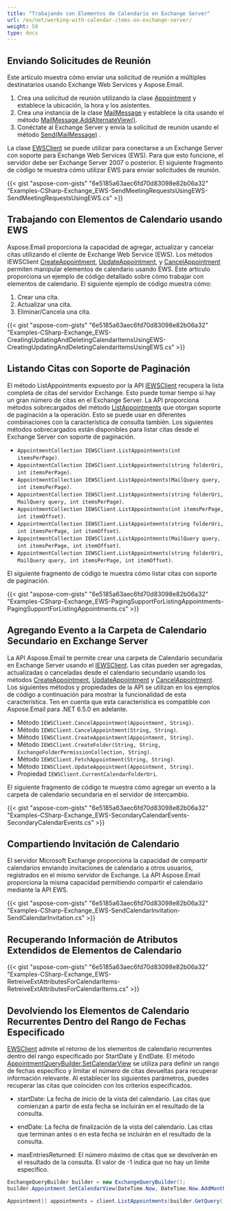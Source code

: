 ```yaml
---
title: "Trabajando con Elementos de Calendario en Exchange Server"
url: /es/net/working-with-calendar-items-on-exchange-server/
weight: 50
type: docs
---
```



## **Enviando Solicitudes de Reunión**

Este artículo muestra cómo enviar una solicitud de reunión a múltiples destinatarios usando Exchange Web Services y Aspose.Email.

1. Crea una solicitud de reunión utilizando la clase [Appointment](https://reference.aspose.com/email/net/aspose.email.calendar/appointment/) y establece la ubicación, la hora y los asistentes.
1. Crea una instancia de la clase [MailMessage](https://reference.aspose.com/email/net/aspose.email/mailmessage/) y establece la cita usando el método [MailMessage.AddAlternateView()](https://reference.aspose.com/email/net/aspose.email/mailmessage/addalternateview/#addalternateview).
1. Conéctate al Exchange Server y envía la solicitud de reunión usando el método [Send(MailMessage)](https://reference.aspose.com/email/net/aspose.email.clients.exchange.webservice/iewsclient/send/#send) .

La clase [EWSClient](https://reference.aspose.com/email/net/aspose.email.clients.exchange.webservice/ewsclient/) se puede utilizar para conectarse a un Exchange Server con soporte para Exchange Web Services (EWS). Para que esto funcione, el servidor debe ser Exchange Server 2007 o posterior. El siguiente fragmento de código te muestra cómo utilizar EWS para enviar solicitudes de reunión.

{{< gist "aspose-com-gists" "6e5185a63aec6fd70d83098e82b06a32" "Examples-CSharp-Exchange_EWS-SendMeetingRequestsUsingEWS-SendMeetingRequestsUsingEWS.cs" >}}


## **Trabajando con Elementos de Calendario usando EWS**

Aspose.Email proporciona la capacidad de agregar, actualizar y cancelar citas utilizando el cliente de Exchange Web Service (EWS). Los métodos IEWSClient [CreateAppointment](https://reference.aspose.com/email/net/aspose.email.clients.exchange.webservice/iewsclient/createappointment/#createappointment/), [UpdateAppointment](https://reference.aspose.com/email/net/aspose.email.clients.exchange.webservice/iewsclient/updateappointment/#updateappointment/), y [CancelAppointment](https://reference.aspose.com/email/net/aspose.email.clients.exchange.webservice/iewsclient/cancelappointment/#cancelappointment/) permiten manipular elementos de calendario usando EWS. Este artículo proporciona un ejemplo de código detallado sobre cómo trabajar con elementos de calendario. El siguiente ejemplo de código muestra cómo:

1. Crear una cita.
1. Actualizar una cita.
1. Eliminar/Cancela una cita.

{{< gist "aspose-com-gists" "6e5185a63aec6fd70d83098e82b06a32" "Examples-CSharp-Exchange_EWS-CreatingUpdatingAndDeletingCalendarItemsUsingEWS-CreatingUpdatingAndDeletingCalendarItemsUsingEWS.cs" >}}


## **Listando Citas con Soporte de Paginación**

El método ListAppointments expuesto por la API [IEWSClient](https://reference.aspose.com/email/net/aspose.email.clients.exchange.webservice/iewsclient/) recupera la lista completa de citas del servidor Exchange. Esto puede tomar tiempo si hay un gran número de citas en el Exchange Server. La API proporciona métodos sobrecargados del método [ListAppointments](https://reference.aspose.com/email/net/aspose.email.clients.exchange.webservice/iewsclient/listappointments/#listappointments/) que otorgan soporte de paginación a la operación. Esto se puede usar en diferentes combinaciones con la característica de consulta también. Los siguientes métodos sobrecargados están disponibles para listar citas desde el Exchange Server con soporte de paginación.

- `AppointmentCollection IEWSClient.ListAppointments(int itemsPerPage)`.
- `AppointmentCollection IEWSClient.ListAppointments(string folderUri, int itemsPerPage)`.
- `AppointmentCollection IEWSClient.ListAppointments(MailQuery query, int itemsPerPage)`.
- `AppointmentCollection IEWSClient.ListAppointments(string folderUri, MailQuery query, int itemsPerPage)`.
- `AppointmentCollection IEWSClient.ListAppointments(int itemsPerPage, int itemOffset)`.
- `AppointmentCollection IEWSClient.ListAppointments(string folderUri, int itemsPerPage, int itemOffset)`.
- `AppointmentCollection IEWSClient.ListAppointments(MailQuery query, int itemsPerPage, int itemOffset)`.
- `AppointmentCollection IEWSClient.ListAppointments(string folderUri, MailQuery query, int itemsPerPage, int itemOffset)`.

El siguiente fragmento de código te muestra cómo listar citas con soporte de paginación.

{{< gist "aspose-com-gists" "6e5185a63aec6fd70d83098e82b06a32" "Examples-CSharp-Exchange_EWS-PagingSupportForListingAppointments-PagingSupportForListingAppointments.cs" >}}


## **Agregando Evento a la Carpeta de Calendario Secundario en Exchange Server**

La API Aspose.Email te permite crear una carpeta de Calendario secundaria en Exchange Server usando el [IEWSClient](https://reference.aspose.com/email/net/aspose.email.clients.exchange.webservice/iewsclient/). Las citas pueden ser agregadas, actualizadas o canceladas desde el calendario secundario usando los métodos [CreateAppointment](https://reference.aspose.com/email/net/aspose.email.clients.exchange.webservice/iewsclient/createappointment/#createappointment/), [UpdateAppointment](https://reference.aspose.com/email/net/aspose.email.clients.exchange.webservice/iewsclient/updateappointment/#updateappointment/) y [CancelAppointment](https://reference.aspose.com/email/net/aspose.email.clients.exchange.webservice/iewsclient/cancelappointment/#cancelappointment/). Los siguientes métodos y propiedades de la API se utilizan en los ejemplos de código a continuación para mostrar la funcionalidad de esta característica. Ten en cuenta que esta característica es compatible con Aspose.Email para .NET 6.5.0 en adelante.

- Método `IEWSClient.CancelAppointment(Appointment, String)`.
- Método `IEWSClient.CancelAppointment(String, String)`.
- Método `IEWSClient.CreateAppointment(Appointment, String)`.
- Método `IEWSClient.CreateFolder(String, String, ExchangeFolderPermissionCollection, String)`.
- Método `IEWSClient.FetchAppointment(String, String)`.
- Método `IEWSClient.UpdateAppointment(Appointment, String)`.
- Propiedad `IEWSClient.CurrentCalendarFolderUri`.

El siguiente fragmento de código te muestra cómo agregar un evento a la carpeta de calendario secundaria en el servidor de intercambio.

{{< gist "aspose-com-gists" "6e5185a63aec6fd70d83098e82b06a32" "Examples-CSharp-Exchange_EWS-SecondaryCalendarEvents-SecondaryCalendarEvents.cs" >}}


## **Compartiendo Invitación de Calendario**

El servidor Microsoft Exchange proporciona la capacidad de compartir calendarios enviando invitaciones de calendario a otros usuarios, registrados en el mismo servidor de Exchange. La API Aspose.Email proporciona la misma capacidad permitiendo compartir el calendario mediante la API EWS.

{{< gist "aspose-com-gists" "6e5185a63aec6fd70d83098e82b06a32" "Examples-CSharp-Exchange_EWS-SendCalendarInvitation-SendCalendarInvitation.cs" >}}


## **Recuperando Información de Atributos Extendidos de Elementos de Calendario**

{{< gist "aspose-com-gists" "6e5185a63aec6fd70d83098e82b06a32" "Examples-CSharp-Exchange_EWS-RetreiveExtAttributesForCalendarItems-RetreiveExtAttributesForCalendarItems.cs" >}}


## **Devolviendo los Elementos de Calendario Recurrentes Dentro del Rango de Fechas Especificado**

[EWSClient](https://reference.aspose.com/email/net/aspose.email.clients.exchange.webservice/ewsclient/) admite el retorno de los elementos de calendario recurrentes dentro del rango especificado por StartDate y EndDate. El método [AppointmentQueryBuilder.SetCalendarView](https://reference.aspose.com/email/net/aspose.email.clients.exchange/appointmentquerybuilder/setcalendarview/) se utiliza para definir un rango de fechas específico y limitar el número de citas devueltas para recuperar información relevante. Al establecer los siguientes parámetros, puedes recuperar las citas que coinciden con los criterios especificados.

- startDate: La fecha de inicio de la vista del calendario. Las citas que comienzan a partir de esta fecha se incluirán en el resultado de la consulta.

- endDate: La fecha de finalización de la vista del calendario. Las citas que terminan antes o en esta fecha se incluirán en el resultado de la consulta.

- maxEntriesReturned: El número máximo de citas que se devolverán en el resultado de la consulta. El valor de -1 indica que no hay un límite específico.

```cs
ExchangeQueryBuilder builder = new ExchangeQueryBuilder();
builder.Appointment.SetCalendarView(DateTime.Now, DateTime.Now.AddMonths(1), -1);

Appointment[] appointments = client.ListAppointments(builder.GetQuery());
```
